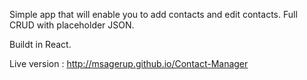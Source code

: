 Simple app that will enable you to add contacts and edit contacts. Full CRUD with placeholder JSON.

Buildt in React.

Live version : http://msagerup.github.io/Contact-Manager
